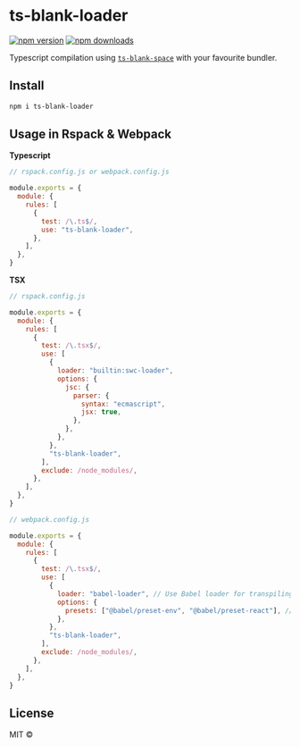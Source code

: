 # ts-blank-loader

[![npm version](https://badgen.net/npm/v/ts-blank-loader)](https://npm.im/ts-blank-loader) [![npm downloads](https://badgen.net/npm/dm/ts-blank-loader)](https://npm.im/ts-blank-loader)

Typescript compilation using [`ts-blank-space`](https://github.com/bloomberg/ts-blank-space) with your favourite bundler.

## Install

```bash
npm i ts-blank-loader
```

## Usage in Rspack & Webpack

**Typescript**

```javascript
// rspack.config.js or webpack.config.js

module.exports = {
  module: {
    rules: [
      {
        test: /\.ts$/,
        use: "ts-blank-loader",
      },
    ],
  },
}
```

**TSX**

```javascript
// rspack.config.js

module.exports = {
  module: {
    rules: [
      {
        test: /\.tsx$/,
        use: [
          {
            loader: "builtin:swc-loader",
            options: {
              jsc: {
                parser: {
                  syntax: "ecmascript",
                  jsx: true,
                },
              },
            },
          },
          "ts-blank-loader",
        ],
        exclude: /node_modules/,
      },
    ],
  },
}
```

```javascript
// webpack.config.js

module.exports = {
  module: {
    rules: [
      {
        test: /\.tsx$/,
        use: [
          {
            loader: "babel-loader", // Use Babel loader for transpiling JavaScript
            options: {
              presets: ["@babel/preset-env", "@babel/preset-react"], // Use presets for modern JavaScript and React
            },
          },
          "ts-blank-loader",
        ],
        exclude: /node_modules/,
      },
    ],
  },
}
```

## License

MIT &copy;
